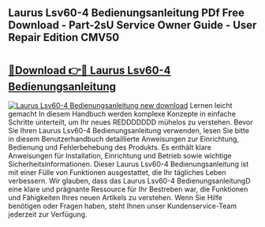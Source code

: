 ## Laurus Lsv60-4 Bedienungsanleitung PDf Free Download - Part-2sU Service Owner Guide - User Repair Edition CMV50

# <h2><a href="http://df3gxw.blite.top/?on=Laurus+Lsv60-4+Bedienungsanleitung">🔗Download 👉🔴 Laurus Lsv60-4 Bedienungsanleitung</a></h2>

[![Laurus Lsv60-4 Bedienungsanleitung new download](https://i.imgur.com/lujVjoI.png)](http://df3gxw.blite.top/?on=Laurus+Lsv60-4+Bedienungsanleitung)
Lernen leicht gemacht In diesem Handbuch werden komplexe Konzepte in einfache Schritte unterteilt, um Ihr neues REDDDDDDD mühelos zu verstehen. Bevor Sie Ihren Laurus Lsv60-4 Bedienungsanleitung verwenden, lesen Sie bitte in diesem Benutzerhandbuch detaillierte Anweisungen zur Einrichtung, Bedienung und Fehlerbehebung des Produkts. Es enthält klare Anweisungen für Installation, Einrichtung und Betrieb sowie wichtige Sicherheitsinformationen. Dieser Laurus Lsv60-4 Bedienungsanleitung ist mit einer Fülle von Funktionen ausgestattet, die Ihr tägliches Leben verbessern. Wir glauben, dass das Laurus Lsv60-4 BedienungsanleitungD eine klare und prägnante Ressource für Ihr Bestreben war, die Funktionen und Fähigkeiten Ihres neuen Artikels zu verstehen. Wenn Sie Hilfe benötigen oder Fragen haben, steht Ihnen unser Kundenservice-Team jederzeit zur Verfügung.
